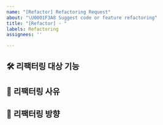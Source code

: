 ```yaml
---
name: "[Refactor] Refactoring Request"
about: "\U0001F3A8 Suggest code or feature refactoring"
title: "[Refactor] - "
labels: Refactoring
assignees: ''

---
```


## 🛠️ 리팩터링 대상 기능
<!-- 리팩터링이 필요한 기능 또는 화면을 명확히 작성해주세요. -->

## 📝 리팩터링 사유
<!-- 왜 리팩터링을 하려고 하는지 구체적으로 작성해주세요. -->

## 🎨 리팩터링 방향
<!-- 어떻게 리팩터링할 계획인지 간단히 작성해주세요. -->
